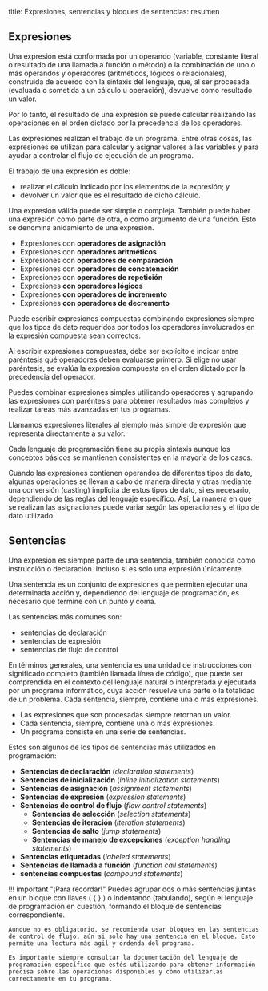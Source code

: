 title: Expresiones, sentencias y bloques de sentencias: resumen

## Expresiones

Una expresión está conformada por un operando (variable, constante literal o resultado de una llamada a función o método) o la combinación de uno o más operandos y operadores (aritméticos, lógicos o relacionales), construida de acuerdo con la sintaxis del lenguaje, que, al ser procesada (evaluada o sometida a un cálculo u operación), devuelve como resultado un valor.

Por lo tanto, el resultado de una expresión se puede calcular realizando las operaciones en el orden dictado por la precedencia de los operadores.

Las expresiones realizan el trabajo de un programa. Entre otras cosas, las expresiones se utilizan para calcular y asignar valores a las variables y para ayudar a controlar el flujo de ejecución de un programa. 

El trabajo de una expresión es doble: 
* realizar el cálculo indicado por los elementos de la expresión; y 
* devolver un valor que es el resultado de dicho cálculo.

Una expresión válida puede ser simple o compleja. También puede haber una expresión como parte de otra, o como argumento de una función. Esto se denomina anidamiento de una expresión.

* Expresiones con **operadores de asignación**
* Expresiones con **operadores aritméticos**
* Expresiones con **operadores de comparación**
* Expresiones con **operadores de concatenación**
* Expresiones con **operadores de repetición**
* Expresiones **con operadores lógicos**
* Expresiones **con operadores de incremento**
* Expresiones **con operadores de decremento**

Puede escribir expresiones compuestas combinando expresiones siempre que los tipos de dato requeridos por todos los operadores involucrados en la expresión compuesta sean correctos. 

Al escribir expresiones compuestas, debe ser explícito e indicar entre paréntesis qué operadores deben evaluarse primero. Si elige no usar paréntesis, se evalúa la expresión compuesta en el orden dictado por la precedencia del operador. 

Puedes combinar expresiones simples utilizando operadores y agrupando las expresiones con paréntesis para obtener resultados más complejos y realizar tareas más avanzadas en tus programas.

Llamamos expresiones literales al ejemplo más simple de expresión que representa directamente a su valor. 

Cada lenguaje de programación tiene su propia sintaxis aunque los conceptos básicos se mantienen consistentes en la mayoría de los casos.

Cuando las expresiones contienen operandos de diferentes tipos de dato, algunas operaciones se llevan a cabo de manera directa y otras mediante una conversión (casting) implícita de estos tipos de dato, si es necesario, dependiendo de las reglas del lenguaje específico. Así, La manera en que se realizan las asignaciones puede variar según las operaciones y el tipo de dato utilizado.

## Sentencias

Una expresión es siempre parte de una sentencia, también conocida como instrucción o declaración. Incluso si es solo una expresión únicamente.

Una sentencia es un conjunto de expresiones que permiten ejecutar una determinada acción y, dependiendo del lenguaje de programación, es necesario que termine con un punto y coma. 

Las sentencias más comunes son: 
* sentencias de declaración
* sentencias de expresión
* sentencias de flujo de control

En términos generales, una sentencia es una unidad de instrucciones con significado completo (también llamada línea de código), que puede ser comprendida en el contexto del lenguaje natural o interpretada y ejecutada por un programa informático, cuya acción resuelve una parte o la totalidad de un problema. 
Cada sentencia, siempre, contiene una o más expresiones.

* Las expresiones que son procesadas siempre retornan un valor. 
* Cada sentencia, siempre, contiene una o más expresiones.
* Un programa consiste en una serie de sentencias.

Estos son algunos de los tipos de sentencias más utilizados en programación:

* **Sentencias de declaración** (_declaration statements_)  
* **Sentencias de inicialización** (_inline initialization statements_)  
* **Sentencias de asignación** (_assignment statements_)  
* **Sentencias de expresión** (_expression statements_) 
* **Sentencias de control de flujo** (_flow control statements_)
    * **Sentencias de selección** (_selection statements_) 
    * **Sentencias de iteración** (_iteration statements_) 
    * **Sentencias de salto** (_jump statements_) 
    * **Sentencias de manejo de excepciones** (_exception handling statements_)
* **Sentencias etiquetadas** (_labeled statements_) 
* **Sentencias de llamada a función** (_function call statements_)
* **sentencias compuestas** (_compound statements_) 

!!! important "¡Para recordar!"
    Puedes agrupar dos o más sentencias juntas en un bloque con llaves ( { } ) o indentando (tabulando), según el lenguaje de programación en cuestión, formando el bloque de sentencias correspondiente.

    Aunque no es obligatorio, se recomienda usar bloques en las sentencias de control de flujo, aún si solo hay una sentencia en el bloque. Esto permite una lectura más agil y ordenda del programa.

    Es importante siempre consultar la documentación del lenguaje de programación específico que estés utilizando para obtener información precisa sobre las operaciones disponibles y cómo utilizarlas correctamente en tu programa. 
